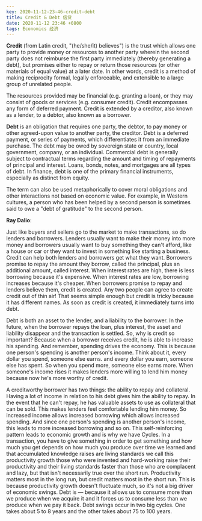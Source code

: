 ```yaml
---
key: 2020-11-12-23-46-credit-debt
title: Credit & Debt 信贷
date: 2020-11-12 23:46 +0800
tags: Economics 经济
---
```


**Credit** (from Latin credit, "(he/she/it) believes") is the trust which allows one party to provide money or resources to another party wherein the second party does not reimburse the first party immediately (thereby generating a debt), but promises either to repay or return those resources (or other materials of equal value) at a later date. In other words, credit is a method of making reciprocity formal, legally enforceable, and extensible to a large group of unrelated people.

The resources provided may be financial (e.g. granting a loan), or they may consist of goods or services (e.g. consumer credit). Credit encompasses any form of deferred payment. Credit is extended by a creditor, also known as a lender, to a debtor, also known as a borrower.

**Debt** is an obligation that requires one party, the debtor, to pay money or other agreed-upon value to another party, the creditor. Debt is a deferred payment, or series of payments, which differentiates it from an immediate purchase. The debt may be owed by sovereign state or country, local government, company, or an individual. Commercial debt is generally subject to contractual terms regarding the amount and timing of repayments of principal and interest. Loans, bonds, notes, and mortgages are all types of debt. In finance, debt is one of the primary financial instruments, especially as distinct from equity.

The term can also be used metaphorically to cover moral obligations and other interactions not based on economic value. For example, in Western cultures, a person who has been helped by a second person is sometimes said to owe a "debt of gratitude" to the second person.

**Ray Dalio**:

Just like buyers and sellers go to the market to make transactions, so do lenders and borrowers. Lenders usually want to make their money into more money and borrowers usually want to buy something they can't afford, like a house or car or they want to invest in something like starting a business. Credit can help both lenders and borrowers get what they want. Borrowers promise to repay the amount they borrow, called the principal, plus an additional amount, called interest. When interest rates are high, there is less borrowing because it's expensive. When interest rates are low, borrowing increases because it's cheaper. When borrowers promise to repay and lenders believe them, credit is created. Any two people can agree to create credit out of thin air! That seems simple enough but credit is tricky because it has different names. As soon as credit is created, it immediately turns into debt.

Debt is both an asset to the lender, and a liability to the borrower. In the future, when the borrower repays the loan, plus interest, the asset and liability disappear and the transaction is settled. So, why is credit so important? Because when a borrower receives credit, he is able to increase his spending. And remember, spending drives the economy. This is because one person's spending is another person's income. Think about it, every dollar you spend, someone else earns. and every dollar you earn, someone else has spent. So when you spend more, someone else earns more. When someone's income rises it makes lenders more willing to lend him money because now he's more worthy of credit.

A creditworthy borrower has two things: the ability to repay and collateral. Having a lot of income in relation to his debt gives him the ability to repay. In the event that he can't repay, he has valuable assets to use as collateral that can be sold. This makes lenders feel comfortable lending him money. So increased income allows increased borrowing which allows increased spending. And since one person's spending is another person's income, this leads to more increased borrowing and so on. This self-reinforcing pattern leads to economic growth and is why we have Cycles. In a transaction, you have to give something in order to get something and how much you get depends on how much you produce over time we learned and that accumulated knowledge raises are living standards we call this productivity growth those who were invented and hard-working raise their productivity and their living standards faster than those who are complacent and lazy, but that isn't necessarily true over the short run. Productivity matters most in the long run, but credit matters most in the short run. This is because productivity growth doesn't fluctuate much, so it's not a big driver of economic swings. Debt is — because it allows us to consume more than we produce when we acquire it and it forces us to consume less than we produce when we pay it back. Debt swings occur in two big cycles. One takes about 5 to 8 years and the other takes about 75 to 100 years.

<!--more-->
